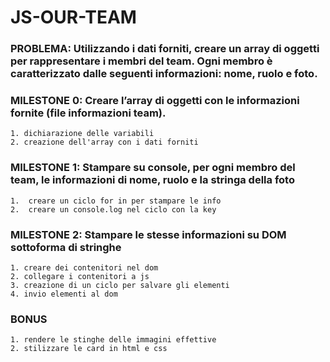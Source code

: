 # JS-OUR-TEAM

### PROBLEMA: Utilizzando i dati forniti, creare un array di oggetti per rappresentare i membri del team. Ogni membro è caratterizzato dalle seguenti informazioni: nome, ruolo e foto.

### MILESTONE 0: Creare l’array di oggetti con le informazioni fornite (file informazioni team).
    1. dichiarazione delle variabili
    2. creazione dell'array con i dati forniti

### MILESTONE 1: Stampare su console, per ogni membro del team, le informazioni di nome, ruolo e la stringa della foto
    1.  creare un ciclo for in per stampare le info
    2.  creare un console.log nel ciclo con la key

### MILESTONE 2: Stampare le stesse informazioni su DOM sottoforma di stringhe
    1. creare dei contenitori nel dom
    2. collegare i contenitori a js
    3. creazione di un ciclo per salvare gli elementi
    4. invio elementi al dom

### BONUS
    1. rendere le stinghe delle immagini effettive
    2. stilizzare le card in html e css